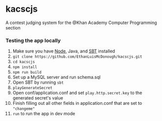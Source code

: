 # kacscjs
A contest judging system for the @Khan Academy Computer Programming section

### Testing the app locally
1. Make sure you have [Node](https://nodejs.org/en/download/), Java, and [SBT](https://www.scala-sbt.org/1.0/docs/Setup.html) installed 
2. `git clone https://github.com/EthanLuisMcDonough/kacscjs.git`
3. `cd kacscjs`
4. `npm install`
5. `npm run build`
6. Set up a MySQL server and run schema.sql
7. Open SBT by running `sbt`
8. `playGenerateSecret`
9. Open conf/application.conf
 and set `play.http.secret.key` to the generated secret's value
10. Finish filling out all other fields in application.conf that are set to `"changeme"`
11. `run` to run the app in dev mode
